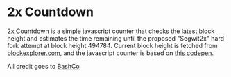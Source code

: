 

2x Countdown
=====
[2x Countdown](http://remedcu.github.io/2x_Countdown/) is a simple javascript counter that checks the latest block height and estimates the time remaining until the proposed "Segwit2x" hard fork attempt at block height 494784. Current block height is fetched from [blockexplorer.com](https://blockexplorer.com), and the javascript counter is based on [this codepen](https://codepen.io/SitePoint/pen/MwNPVq).

All credit goes to [BashCo](https://github.com/BashCo/BashCo.github.io)